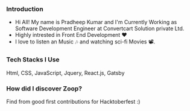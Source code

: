### Introduction

- Hi All! My name is Pradheep Kumar  and I'm Currently Working as Software Development Engineer at Convertcart Solution private Ltd.
- Highly intrested in Front End Development ❤️
- I love to listen an Music 🎶 and watching sci-fi Movies 📽️.

### Tech Stacks I Use

Html, CSS, JavaScript, Jquery, React.js, Gatsby

### How did I discover Zoop?
Find from  good first contributions for Hacktoberfest :)
